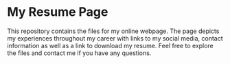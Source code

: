 # My Resume Page
This repository contains the files for my online webpage. 
The page depicts my experiences throughout my career with links to my social media, contact information as well as a link to download my resume. Feel free to explore the files and contact me if you have any questions.
